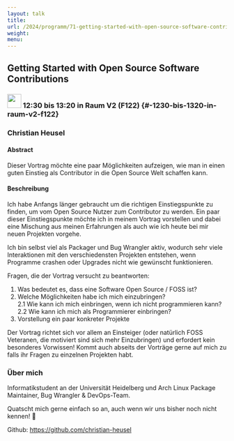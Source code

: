 ```yaml
---
layout: talk
title:
url: /2024/programm/71-getting-started-with-open-source-software-contributions/
weight:
menu:
---
```

## Getting Started with Open Source Software Contributions

### <img height = "32" src="../../../images/talk.svg"> 12:30 bis 13:20 in Raum V2 (F122) {#-1230-bis-1320-in-raum-v2-f122}

### Christian Heusel

#### Abstract

Dieser Vortrag möchte eine paar Möglichkeiten aufzeigen, wie man in einen guten Einstieg als Contributor in die Open Source Welt schaffen kann.

#### Beschreibung

Ich habe Anfangs länger gebraucht um die richtigen Einstiegspunkte zu finden, um vom Open Source Nutzer zum Contributor zu werden. Ein paar dieser Einstiegspunkte möchte ich in meinem Vortrag vorstellen und dabei eine Mischung aus meinen Erfahrungen als auch wie ich heute bei mir neuen Projekten vorgehe. 

Ich bin selbst viel als Packager und Bug Wrangler aktiv, wodurch sehr viele Interaktionen mit den verschiedensten Projekten entstehen, wenn Programme crashen oder Upgrades nicht wie gewünscht funktionieren. 

Fragen, die der Vortrag versucht zu beantworten:  
1. Was bedeutet es, dass eine Software Open Source / FOSS ist?  
2. Welche Möglichkeiten habe ich mich einzubringen?  
   2.1 Wie kann ich mich einbringen, wenn ich nicht programmieren kann?  
   2.2 Wie kann ich mich als Programmierer einbringen?  
3. Vorstellung ein paar konkreter Projekte

Der Vortrag richtet sich vor allem an Einsteiger (oder natürlich FOSS Veteranen, die motiviert sind sich mehr Einzubringen) und erfordert kein besonderes Vorwissen! Kommt auch abseits der Vorträge gerne auf mich zu falls ihr Fragen zu einzelnen Projekten habt.

### Über mich

Informatikstudent an der Universität Heidelberg und Arch Linux Package Maintainer, Bug Wrangler & DevOps-Team.

Quatscht mich gerne einfach so an, auch wenn wir uns bisher noch nicht kennen! 🤗

Github: https://github.com/christian-heusel

